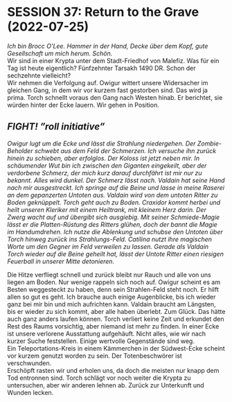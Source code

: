 # **SESSION 37: Return to the Grave	(2022-07-25)**

*Ich bin Brocc O'Lee. Hammer in der Hand, Decke über dem Kopf, gute Gesellschaft um mich herum. Schön.*  
Wir sind in einer Krypta unter dem Stadt-Friedhof von Malefiz. Was für ein Tag ist heute eigentlich? Fünfzehnter Tarsakh 1490 DR. Schon der sechzehnte vielleicht?  
Wir nehmen die Verfolgung auf. Owigur wittert unsere Widersacher im gleichen Gang, in dem wir vor kurzem fast gestorben sind. Das wird ja prima. Torch schnellt voraus den Gang nach Westen hinab. Er berichtet, sie würden hinter der Ecke lauern. Wir gehen in Position.

## ***FIGHT\! ”roll initiative”***

*Owigur lugt um die Ecke und lässt die Strahlung niedergehen. Der Zombie-Beholder schwebt aus dem Feld der Schmerzen. Ich versuche ihn zurück hinein zu schieben, aber erfolglos. Der Koloss ist jetzt neben mir. In schäumender Wut bin ich zwischen den Giganten eingekeilt, aber der verdorbene Schmerz, der mich kurz darauf durchfährt ist mir nur zu bekannt. Alles wird dunkel. Der Schmerz lässt nach. Valdain hat seine Hand nach mir ausgestreckt. Ich springe auf die Beine und lasse in meine Raserei an dem gepanzerten Untoten aus. Valdain wird von dem untoten Ritter zu Boden geknüppelt. Torch geht auch zu Boden. Craxidor kommt herbei und heilt unseren Kleriker mit einem Heiltrank, mit kleinem Herz darin. Der Zwerg wacht auf und übergibt sich ausgiebig. Mit seiner Schmiede-Magie lässt er die Platten-Rüstung des Ritters glühen, doch der bannt die Magie im Handumdrehen. Ich nutze die Ablenkung und schubse den Untoten über Torch hinweg zurück ins Strahlungs-Feld. Catilina nutzt ihre magischen Worte um den Gegner im Feld verweilen zu lassen.  Gerade als Valdain Torch wieder auf die Beine geheilt hat, lässt der Untote Ritter einen riesigen Feuerball in unserer Mitte detonieren.* 

Die Hitze verfliegt schnell und zurück bleibt nur Rauch und alle von uns liegen am Boden. Nur wenige rappeln sich noch auf. Owigur scheint es am Besten weggesteckt zu haben, denn sein Strahlen-Feld steht noch. Er hilft allen so gut es geht. Ich brauche auch einige Augenblicke, bis ich wieder ganz bei mir bin und mich aufrichten kann. Valdain braucht am Längsten, bis er wieder zu sich kommt, aber alle haben überlebt. Zum Glück. Das hätte auch ganz anders laufen können.  Torch verliert keine Zeit und erkundet den Rest des Raums vorsichtig, aber niemand ist mehr zu finden. In einer Ecke ist unsere verlorene Ausstattung aufgehäuft. Nicht alles, wie wir nach kurzer Suche feststellen. Einige wertvolle Gegenstände sind weg.  
Ein Teleportations-Kreis in einem Kämmerchen in der Südwest-Ecke scheint vor kurzem genutzt worden zu sein. Der Totenbeschwörer ist verschwunden.  
Erschöpft rasten wir und erholen uns, da doch die meisten nur knapp dem Tod entronnen sind. Torch schlägt vor noch weiter die Krypta zu untersuchen, aber wir anderen lehnen ab. Zurück zur Unterkunft und Wunden lecken.
